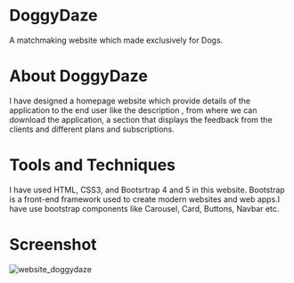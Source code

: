 # DoggyDaze

A matchmaking website which made exclusively for Dogs.




# About DoggyDaze

I have designed a homepage website which provide details of the application to the end user like the description , from where we can download the application, a section that displays the feedback from the clients and different plans and subscriptions.




# Tools and Techniques

I have used HTML, CSS3, and Bootsrtrap 4 and 5 in this website. Bootstrap is a front-end framework used to create modern websites and web apps.I have use bootstrap components like Carousel, Card, Buttons, Navbar etc.




# Screenshot



![website_doggydaze](https://user-images.githubusercontent.com/78539161/175988189-9d74d05f-e886-46bf-89fa-4b10e47dc0dd.png)
